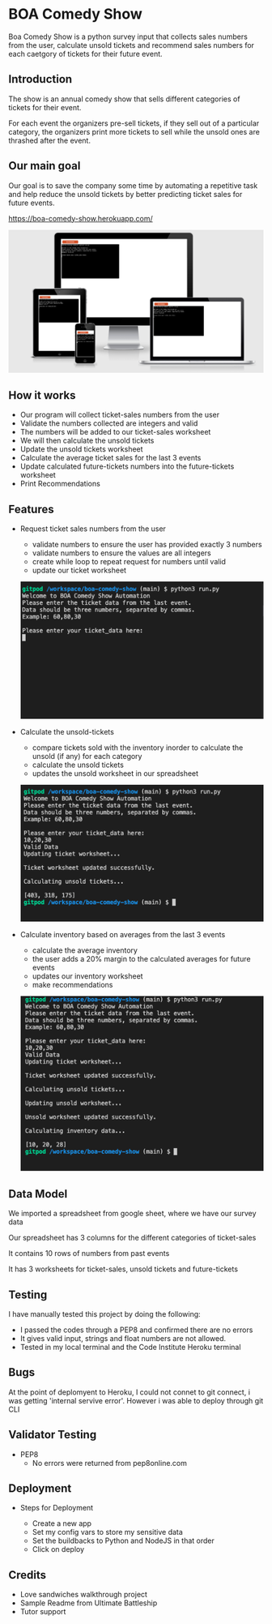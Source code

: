 # BOA Comedy Show 

Boa Comedy Show is a python survey input that collects sales numbers from the user, calculate unsold tickets and recommend sales numbers for each caetgory of tickets for their future event.

## Introduction
The show is an annual comedy show that sells different categories of tickets for their event.

<p>For each event the organizers pre-sell tickets, if they sell out of a particular category, the organizers print more tickets to sell while the unsold ones are thrashed after the event.</p>

## Our main goal
Our goal is to save the company some time by automating a repetitive task and help reduce the unsold tickets by better predicting ticket sales for future events.

https://boa-comedy-show.herokuapp.com/

![ImageHere](./docs/features/am_iresponsive.png)

## How it works
<ul>
<li>
Our program will collect ticket-sales numbers from the user
</li>
<li>
Validate the numbers collected are integers and valid
</li>
<li>
The numbers will be added to our ticket-sales worksheet
</li>
<li>
We will then calculate the unsold tickets
</li>
<li>
Update the unsold tickets worksheet
</li>
<li>
Calculate the average ticket sales for the last 3 events
</li>
<li>
Update calculated future-tickets numbers into the future-tickets worksheet
</li>
<li>
Print Recommendations
</li>
</ul>

## Features
<ul>
    <li>Request ticket sales numbers from the user
    </li>
        <ul>
        <li>validate numbers to ensure the user has provided exactly 3 numbers
        </li>
        <li>validate numbers to ensure the values are all integers
        </li>
        <li>create while loop to repeat request for numbers until valid
        </li>
        <li>update our ticket worksheet
        </li>
        </ul>

![ImageHere](./docs/features/request_ticket.png)

   <li>Calculate the unsold-tickets
    </li>
        <ul>
        <li>compare tickets sold with the inventory inorder to calculate the unsold (if any) for each category
        </li>
        <li>calculate the unsold tickets
        </li>
        <li>updates the unsold worksheet in our spreadsheet
        </li>
        </ul>

![ImageHere](./docs/features/unsold_ticket.png)

<li>Calculate inventory based on averages from the last 3 events
</li>
    <ul>
    <li>calculate the average inventory
    </li>
    <li>the user adds a 20% margin to the calculated averages for future events
    </li>
    <li>updates our inventory worksheet
    </li>
    <li>make recommendations
    </li>
    </ul>

![ImageHere](./docs/features/inventory_ticket.png)
    
</ul>


## Data Model
<p> We imported a spreadsheet from google sheet, where we have our survey data </p>
<p>Our spreadsheet has 3 columns for the different categories of ticket-sales</p>
<p>It contains 10 rows of numbers from past events</p>
<p>It has 3 worksheets for ticket-sales, unsold tickets and future-tickets </p>

## Testing
I have manually tested this project by doing the following:
<ul>
<li>I passed the codes through a PEP8 and confirmed there are no errors
</li>
<li>It gives valid input, strings and float numbers are not allowed.
</li>
<li>Tested in my local terminal and the Code Institute Heroku terminal
</li>
</ul>

## Bugs
<p>At the point of deplomyent to Heroku, I could not connet to git connect, i was getting 'internal servive error'. However i was able to deploy through git CLI</p>


## Validator Testing
<ul>
<li>PEP8
    <ul>
    <li>No errors were returned from pep8online.com
    </li>
    </ul>
</li>
</ul>


## Deployment
<ul>
<li> Steps for Deployment
</li>
    <ul>
    <li>Create a new app
    </li>
    <li>Set my config vars to store my sensitive data
    </li>
    <li>Set the buildbacks to Python and NodeJS in that order
    </li>
    <li>Click on deploy
    </li>
    </ul>
</ul>



## Credits
<ul>
<li>Love sandwiches walkthrough project
</li>
<li>Sample Readme from Ultimate Battleship
</li>
<li>Tutor support
</li>
</ul>